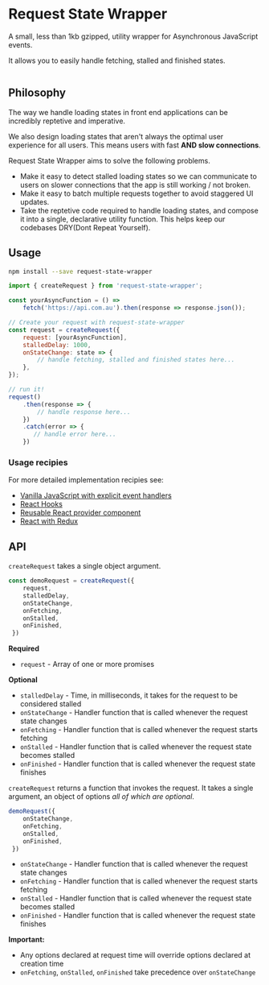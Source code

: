 # Request State Wrapper

A small, less than 1kb gzipped, utility wrapper for Asynchronous JavaScript events.  

It allows you to easily handle fetching, stalled and finished states.

<p align="center"><img src="https://user-images.githubusercontent.com/12635736/55130897-ab155600-5170-11e9-9d83-478281e512b7.gif" alt="" /></p>

## Philosophy

The way we handle loading states in front end applications can be incredibly reptetive and imperative.

We also design loading states that aren't always the optimal user experience for all users. This means users with fast **AND slow connections**.

Request State Wrapper aims to solve the following problems.

- Make it easy to detect stalled loading states so we can communicate to users on slower connections that the app is still working / not broken.
- Make it easy to batch multiple requests together to avoid staggered UI updates.
- Take the reptetive code required to handle loading states, and compose it into a single, declarative utility function. This helps keep our codebases DRY(Dont Repeat Yourself).

## Usage

```bash
npm install --save request-state-wrapper
```

```javascript
import { createRequest } from 'request-state-wrapper';

const yourAsyncFunction = () => 
    fetch('https://api.com.au').then(response => response.json());

// Create your request with request-state-wrapper
const request = createRequest({
    request: [yourAsyncFunction],
    stalledDelay: 1000,
    onStateChange: state => { 
        // handle fetching, stalled and finished states here... 
    },
});

// run it!
request()
    .then(response => {
        // handle response here...
    })
    .catch(error => {
       // handle error here... 
    })
```

### Usage recipies

For more detailed implementation recipies see:

- [Vanilla JavaScript with explicit event handlers](https://codesandbox.io/s/62vpv1o813)
- [React Hooks](https://codesandbox.io/s/kw9p9jwz3v)
- [Reusable React provider component](https://codesandbox.io/s/w6m4w2vowl)
- [React with Redux](https://codesandbox.io/s/8krrvvj2z9)

## API

`createRequest` takes a single object argument.

```javascript
const demoRequest = createRequest({ 
    request,
    stalledDelay,
    onStateChange,
    onFetching,
    onStalled,
    onFinished,
 })
```

**Required**

- `request` - Array of one or more promises

**Optional**

- `stalledDelay` - Time, in milliseconds, it takes for the request to be considered stalled
- `onStateChange` - Handler function that is called whenever the request state changes
- `onFetching` - Handler function that is called whenever the request starts fetching
- `onStalled` - Handler function that is called whenever the request state becomes stalled
- `onFinished` - Handler function that is called whenever the request state finishes

`createRequest` returns a function that invokes the request. It takes a single argument, an object of options *all of which are optional*.

```javascript
demoRequest({
    onStateChange,
    onFetching,
    onStalled,
    onFinished,
 })
```

- `onStateChange` - Handler function that is called whenever the request state changes
- `onFetching` - Handler function that is called whenever the request starts fetching
- `onStalled` - Handler function that is called whenever the request state becomes stalled
- `onFinished` - Handler function that is called whenever the request state finishes

**Important:** 

- Any options declared at request time will override options declared at creation time
- `onFetching`, `onStalled`, `onFinished` take precedence over `onStateChange`
